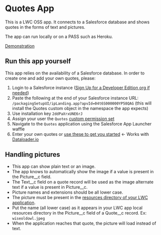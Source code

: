 # Quotes App

This is a LWC OSS app. It connects to a Salesforce database and shows quotes in the forms of text and pictures. 

The app can run locally or on a PASS such as Heroku.

[Demonstration](http://leehildebrand.name/url/quotes)

## Run this app yourself

This app relies on the availability of a Salesforce database. In order to create one and add your own quotes, please:
1. Login to a Salesforce instance ([Sign Up for a Developer Edition org if needed](https://developer.salesforce.com/signup))
2. Paste the following at the end of your Salesforce instance URL: `/packagingSetupUI/ipLanding.app?apvId=04t6S000000YP58QAG` (this will install the Quotes custom object in the namespace the app expects)
3. Use installation key `2ddPaXrxUNE6rJ`
4. Assign your user the `Quotes` [custom permission set](https://help.salesforce.com/s/articleView?id=sf.perm_sets_assigning.htm&type=5)
5. Navigate to the `Quotes` application using the Salesforce App Launcher waffle
6. Enter your own quotes or [use these to get you started](https://quotes3-dev-ed.my.salesforce.com/sfc/p/8c0000016N3q/a/8c000000HeHA/aK4pXrpLD3Ybv7h6ceuMaN7LRkfIlaUSNCQPWlfRoQQ) <- Works with [Dataloader.io](https://dataloader.io/)

## Handling pictures

- This app can show plain text or an image.
- The app knows to automatically show the image if a value is present in the Picture__c field.
- The Text__c field on a quote record will be used as the image alternate text if a value is present in Picture__c.
- Picture names and extensions should be all lower case.
- The picture must be present in the [resources directory of your LWC application](https://github.com/leehildebrand/Quotes/tree/main/src/client/resources).
- Put the name (all lower case) as it appears in your LWC app local resources directory in the Picture__c field of a Quote__c record. Ex: `wiseoldowl.jpeg`
- When the application reaches that quote, the picture will load instead of text.
